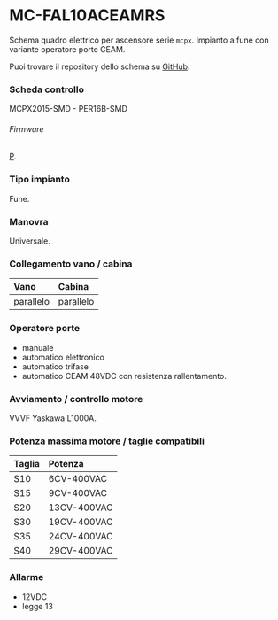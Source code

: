 # MC-FAL10ACEAMRS

Schema quadro elettrico per ascensore serie `mcpx`. Impianto a fune con variante operatore porte CEAM.

Puoi trovare il repository dello schema su
<a href="https://github.com/eca-automs/MC-FAL10ACEAMRS" target="_blank">GitHub</a>.

### Scheda controllo
MCPX2015-SMD - PER16B-SMD

###### Firmware
[P](https://docs.ecaq.in/it/info/mcpx-board-manual-p).

### Tipo impianto
Fune.

### Manovra
Universale.

### Collegamento vano / cabina
| Vano     | Cabina     |
| :------------- | :------------- |
| parallelo       | parallelo       |


### Operatore porte
* manuale
* automatico elettronico
* automatico trifase
* automatico CEAM 48VDC con resistenza rallentamento.

### Avviamento / controllo motore
VVVF Yaskawa L1000A.

### Potenza massima motore / taglie compatibili
| Taglia     | Potenza     |
| :------------- | :------------- |
| S10  | 6CV-400VAC  |
| S15  | 9CV-400VAC  |
| S20  | 13CV-400VAC  |
| S30  | 19CV-400VAC  |
| S35  | 24CV-400VAC  |
| S40  | 29CV-400VAC  |

### Allarme
* 12VDC
* legge 13
